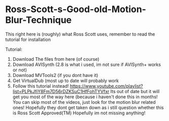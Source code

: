 # Ross-Scott-s-Good-old-Motion-Blur-Technique
This right here is (roughly) what Ross Scott uses, remember to read the tutorial for installation

Tutorial:

1. Download The files from here (of course)
2. Download AVISynth (2.8 is what i used, im not sure if AVISynth+ works or not)
3. Download MVTools2 (if you dont have it)
4. Get VirtualDub (most up to date will probably work
5. Follow this tutorial instead! https://www.youtube.com/playlist?list=PLPkJfiY8Fm7D56rDZKSuC1HfFohTYVfxr Its out of date but it will get you most of the way here (because i haven't done this in months! You can skip most of the videos, just look for the motion blur related ones! Hopefully they dont get taken down as i still question whether this is Ross Scott Approved(TM)
Hopefully im not missing anything!
